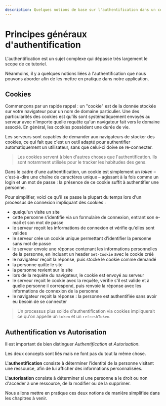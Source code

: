 ```yaml
---
description: Quelques notions de base sur l'authentification dans un contexte web
---
```


# Principes généraux d'authentification

L'authentification est un sujet complexe qui dépasse très largement le scope de ce tutoriel.

Néanmoins, il y a quelques notions liées à l'authentification que nous pouvons aborder afin de les
mettre en pratique dans notre application.

## Cookies

Commençons par un rapide rappel : un "cookie" est de la donnée stockée sur votre navigateur pour un
nom de domaine particulier. Une des particularités des cookies est qu'ils sont systématiquement
envoyés au serveur avec n'importe quelle requête qu'un navigateur fait vers le domaine associé. En
général, les cookies possèdent une durée de vie.

Les serveurs sont capables de demander aux navigateurs de stocker des cookies, ce qui fait que c'est
un outil adapté pour authentifier automatiquement un utilisateur, sans que celui-ci doive se
re-connecter.

> Les cookies servent à bien d'autres choses que l'authentification. Ils sont notamment utilisés
> pour le tracker les habitudes des gens.

Dans le cadre d'une authentification, un cookie est simplement un _token_ – c'est-à-dire une chaîne
de caractères unique – agissant à la fois comme un login et un mot de passe : la présence de ce
cookie suffit à authentifier une personne.

Pour simplifier, voici ce qu'il se passe la plupart du temps lors d'un processus de connexion
impliquant des cookies :

<!-- TODO: schema -->

- quelqu'un visite un site
- cette personne s'identifie via un formulaire de connexion, entrant son e-mail et son mot de passe
- le serveur reçoit les informations de connexion et vérifie qu'elles sont valides
- le serveur crée un cookie unique permettant d'identifier la personne sans mot de passe
- le serveur envoie une réponse contenant les informations personnelles de la personne, en incluant
  un header `Set-Cookie` avec le cookie créé
- le navigateur reçoit la réponse, puis stocke le cookie comme demandé
- la personne quitte le site
- la personne revient sur le site
- lors de la requête du navigateur, le cookie est envoyé au serveur
- le serveur reçoit le cookie avec la requête, vérifie s'il est valide et à quelle personne il
  correspond, puis renvoie la réponse avec les informations de connexion de la personne
- le navigateur reçoit la réponse : la personne est authentifiée sans avoir eu besoin de se
  connecter

> Un processus plus solide d'authentification via cookies impliquerait ce qu'on appelle un `token`
> et un `refreshToken`.

## Authentification vs Autorisation

Il est important de bien distinguer _Authentification_ et _Autorisation_.

Les deux concepts sont liés mais ne font pas du tout la même chose.

L'**authentification** consiste à déterminer l'identité de la personne visitant une ressource, afin
de lui afficher des informations personnalisées.

L'**autorisation** consiste à déterminer si une personne a le droit ou non d'accéder à une
ressource, de la modifier ou de la supprimer.

Nous allons mettre en pratique ces deux notions de manière simplifiée dans les chapitres à venir.

